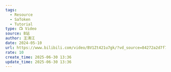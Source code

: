 ```yaml
---
tags:
  - Resource
  - SaToken
  - Tutorial
type: 📺 Video
source: B站
author: 王清江
date: 2024-05-10
url: https://www.bilibili.com/video/BV1Zt421u7gk/?vd_source=84272a2d7f72158b38778819be5bc6ad
rate: 10
create_time: 2025-06-30 13:36
update_time: 2025-06-30 13:36
---
```

